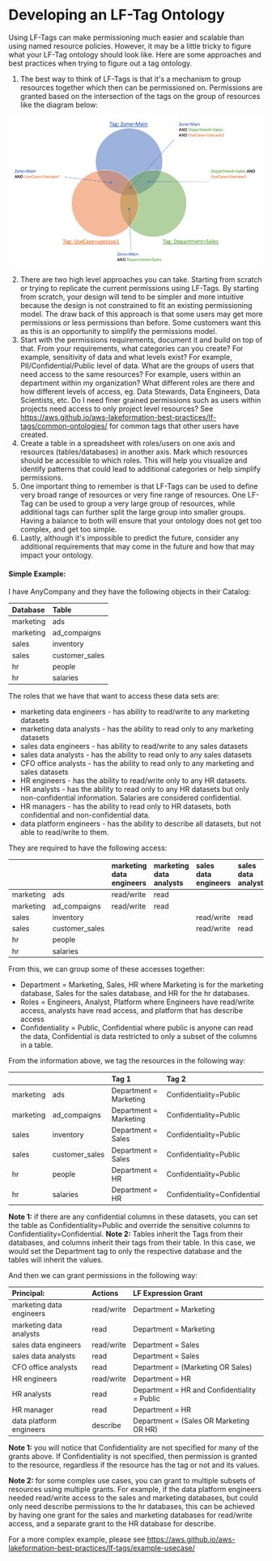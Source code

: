 # Developing an LF-Tag Ontology

Using LF-Tags can make permissioning much easier and scalable than using named resource policies. However, it may be a little tricky to figure what your LF-Tag ontology should look like. Here are some approaches and best practices when trying to figure out a tag ontology.

1. The best way to think of LF-Tags is that it's a mechanism to group resources together which then can be permissioned on. Permissions are granted based on the intersection of the tags on the group of  resources like the diagram below:

![image](./images/lf-tags-expression-grouping-example.png)

2. There are two high level approaches you can take. Starting from scratch or trying to replicate the current permissions using LF-Tags. By starting from scratch, your design will tend to be simpler and more intuitive because the design is not constrained to fit an existing permissioning model. The draw back of this approach is that some users may get more permissions or less permissions than before. Some customers want this as this is an opportunity to simplify the permissions model. 
3. Start with the permissions requirements, document it and build on top of that. From your requirements, what categories can you create? For example, sensitivity of data and what levels exist? For example, PII/Confidential/Public level of data. What are the groups of users that need access to the same resources? For example, users within an department within my organization? What different roles are there and how different levels of access, eg. Data Stewards, Data Engineers, Data Scientists, etc. Do I need finer grained permissions such as users within projects need access to only project level resources?  See https://aws.github.io/aws-lakeformation-best-practices/lf-tags/common-ontologies/ for common tags that other users have created.
4. Create a table in a spreadsheet with roles/users on one axis and resources (tables/databases) in another axis. Mark which resources should be accessible to which roles. This will help you visualize and identify patterns that could lead to additional categories or help simplify permissions.
5. One important thing to remember is that LF-Tags can be used to define very broad range of resources or very fine range of resources. One LF-Tag can be used to group a very large group of resources, while additional tags can further split the large group into smaller groups. Having a balance to both will ensure that your ontology does not get too complex, and get too simple.
6. Lastly, although it's impossible to predict the future, consider any additional requirements that may come in the future and how that may impact your ontology. 

#### Simple Example:

I have AnyCompany and they have the following objects in their Catalog:

| Database | Table |
|:------|:---------|
| marketing | ads |
| marketing | ad_compaigns |
| sales | inventory |
| sales | customer_sales |
| hr | people |
| hr | salaries |

The roles that we have that want to access these data sets are:

* marketing data engineers - has ability to read/write to any marketing datasets
* marketing data analysts - has the ability to read only to any marketing datasets
* sales data engineers - has ability to read/write to any sales datasets
* sales data analysts - has the ability to read only to any sales datasets
* CFO office analysts - has the ability to read only to any marketing and sales datasets
* HR engineers - has the ability to read/write only to any HR datasets.
* HR analysts - has the ability to read only to any HR datasets but only non-confidential information. Salaries are considered confidential. 
* HR managers - has the ability to read only to HR datasets, both confidential and non-confidential data.
* data platform engineers - has the ability to describe all datasets, but not able to read/write to them. 


They are required to have the following access:

| |  | marketing data engineers | marketing data analysts | sales data engineers | sales data analysts | CFO office analysts | HR engineers | HR analysts | HR Managers | data platform engineers |
|:--|:--|:--|:--|:--|:--|:--|:--|:--|:--|:--|
| marketing | ads | read/write | read |  |  | read |  |  |  | describe |
| marketing | ad_compaigns | read/write | read |  |  | read |  |  |  | describe |
| sales | inventory |  |  | read/write | read | read |  |  |  | describe |
| sales | customer_sales |  |  | read/write | read | read |  |  |  | describe |
| hr | people |  |  |  |  |  | read/write | read | read | describe |
| hr | salaries |  |  |  |  |  | read/write |  | read | describe |

From this, we can group some of these accesses together:

* Department = Marketing, Sales, HR where Marketing is for the marketing database, Sales for the sales database, and HR for the hr databases.
* Roles = Engineers, Analyst, Platform where Engineers have read/write access, analysts have read access, and platform that has describe access
* Confidentiality = Public,  Confidential where public is anyone can read the data, Confidential is data restricted to only a subset of the columns in a table.

From the information above, we tag the resources in the following way: 

| |  | Tag 1 | Tag 2 |
|:--|:--|:--|:-- |
| marketing | ads | Department = Marketing | Confidentiality=Public |
| marketing | ad_compaigns | Department = Marketing | Confidentiality=Public |
| sales | inventory | Department = Sales | Confidentiality=Public |
| sales | customer_sales | Department = Sales | Confidentiality=Public |
| hr | people | Department = HR | Confidentiality=Public |
| hr | salaries | Department = HR | Confidentiality=Confidential |

**Note 1:** if there are any confidential columns in these datasets, you can set the table as Confidentiality=Public and override the sensitive columns to Confidentiality=Confidential.
**Note 2:** Tables inherit the Tags from their databases, and columns inherit their tags from their table. In this case, we would set the Department tag to only the respective database and the tables will inherit the values.

And then we can grant permissions in the following way:

| Principal: | Actions | LF Expression Grant |
|:--|:--|:--|
| marketing data engineers | read/write | Department = Marketing |
| marketing data analysts | read | Department = Marketing |
| sales data engineers | read/write | Department = Sales |
| sales data analysts | read | Department = Sales |
| CFO office analysts | read | Department = (Marketing OR Sales) |
| HR engineers | read/write | Department = HR |
| HR analysts | read | Department = HR and Confidentiality = Public |
| HR manager | read | Department = HR |
| data platform engineers | describe | Department = (Sales OR Marketing OR HR) |

**Note 1:** you will notice that Confidentiality are not specified for many of the grants above. If Confidentiality is not specified, then permission is granted to the resource, regardless if the resource has the tag or not and its values. 

**Note 2:** for some complex use cases, you can grant to multiple subsets of resources using multiple grants. For example, if the data platform engineers needed read/write access to the sales and marketing databases, but could only need describe permissions to the hr databases, this can be achieved by having one grant for the sales and marketing databases for read/write access, and a separate grant to the HR database for describe.

For a more complex example, please see https://aws.github.io/aws-lakeformation-best-practices/lf-tags/example-usecase/ 
